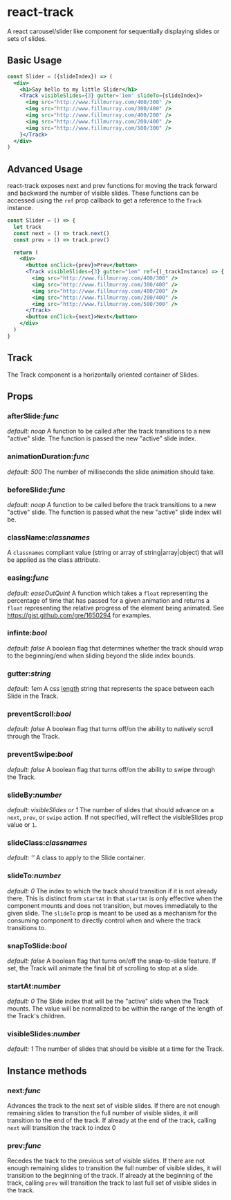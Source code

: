 # react-track
A react carousel/slider like component for sequentially displaying slides or sets of slides.

## Basic Usage

```jsx
const Slider = ({slideIndex}) => (
  <div>
    <h1>Say hello to my little Slider</h1>
    <Track visibleSlides={3} gutter='1em' slideTo={slideIndex}>
      <img src="http://www.fillmurray.com/400/300" />
      <img src="http://www.fillmurray.com/300/400" />
      <img src="http://www.fillmurray.com/400/200" />
      <img src="http://www.fillmurray.com/200/400" />
      <img src="http://www.fillmurray.com/500/300" />
    }</Track>
  </div>
)
```

## Advanced Usage

react-track exposes next and prev functions for moving the track forward and backward the number of visible slides.
These functions can be accessed using the `ref` prop callback to get a reference to the `Track` instance.

```jsx
const Slider = () => {
  let track
  const next = () => track.next()
  const prev = () => track.prev()

  return (
    <div>
      <button onClick={prev}>Prev</button>
      <Track visibleSlides={3} gutter="1em" ref={(_trackInstance) => { track = _trackInstance}}>
        <img src="http://www.fillmurray.com/400/300" />
        <img src="http://www.fillmurray.com/300/400" />
        <img src="http://www.fillmurray.com/400/200" />
        <img src="http://www.fillmurray.com/200/400" />
        <img src="http://www.fillmurray.com/500/300" />
      </Track>
      <button onClick={next}>Next</button>
    </div>
  )
}

```

## Track
The Track component is a horizontally oriented container of Slides.

## Props

### afterSlide:_func_
_default: noop_
A function to be called after the track transitions to a new "active" slide. The function is passed the new "active" slide index.

### animationDuration:_func_
_default: 500_
The number of milliseconds the slide animation should take.

### beforeSlide:_func_
_default: noop_
A function to be called before the track transitions to a new "active" slide. The function is passed what the new "active" slide index will be.

### className:_classnames_
A `classnames` compliant value (string or array of string|array|object) that will be applied as the class attribute.

### easing:_func_
_default: easeOutQuint_
A function which takes a `float` representing the percentage of time that has passed for a given animation and returns
a `float` representing the relative progress of the element being animated. See https://gist.github.com/gre/1650294
for examples.

### infinte:_bool_
_default: false_
A boolean flag that determines whether the track should wrap to the beginning/end when sliding beyond the slide index bounds.

### gutter:_string_
_default: 1em_
A css [length](https://developer.mozilla.org/en-US/docs/Web/CSS/length) string that represents the space between each Slide in the Track.

### preventScroll:_bool_
_default: false_
A boolean flag that turns off/on the ability to natively scroll through the Track.

### preventSwipe:_bool_
_default: false_
A boolean flag that turns off/on the ability to swipe through the Track.

### slideBy:_number_
_default: visibleSlides or 1_
The number of slides that should advance on a `next`, `prev`, or `swipe` action. If not specified, will reflect the visibleSlides prop value or `1`.

### slideClass:_classnames_
_default: ''_
A class to apply to the Slide container.

### slideTo:_number_
_default: 0_
The index to which the track should transition if it is not already there. This is distinct from `startAt` in that `startAt` is only effective when the component mounts and does not transition, but moves immediately to the given slide. The `slideTo` prop is meant to be used as a mechanism for the consuming component to directly control when and where the track transitions to.

### snapToSlide:_bool_
_default: false_
A boolean flag that turns on/off the snap-to-slide feature. If set, the Track will animate the final bit of scrolling to stop at a slide.

### startAt:_number_
_default: 0_
The Slide index that will be the "active" slide when the Track mounts. The value will be normalized to be within the range of the length of the Track's children.

### visibleSlides:_number_
_default: 1_
The number of slides that should be visible at a time for the Track.

## Instance methods

### next:_func_
Advances the track to the next set of visible slides. If there are not enough remaining slides to transition the full number of visible slides, it will transition to the end of the track. If already at the end of the track, calling `next` will transition the track to index 0

### prev:_func_
Recedes the track to the previous set of visible slides. If there are not enough remaining slides to transition the full number of visible slides, it will transition to the beginning of the track. If already at the beginning of the track, calling `prev` will transition the track to last full set of visible slides in the track.
